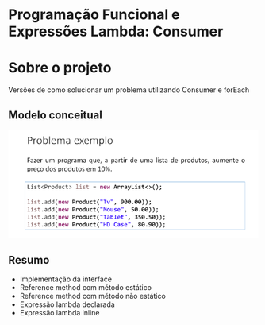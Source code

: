 # Programação Funcional e Expressões Lambda: Consumer

# Sobre o projeto
Versões de como solucionar um problema utilizando Consumer e forEach

## Modelo conceitual
![Modelo Conceitual](https://github.com/victoremanuelfont/consumer-java/blob/main/imagens/Captura%20de%20tela%202024-05-23%20090907.png)

## Resumo
- Implementação da interface
- Reference method com método estático
- Reference method com método não estático
- Expressão lambda declarada
- Expressão lambda inline
